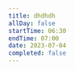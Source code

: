 ```yaml
---
title: dhdhdh
allDay: false
startTime: 06:30
endTime: 07:00
date: 2023-07-04
completed: false
---
```

